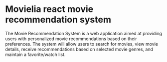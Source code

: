 # Movielia react movie recommendation system
The Movie Recommendation System is a web application aimed at providing users with personalized movie recommendations based on their preferences. The system will allow users to search for movies, view movie details, receive recommendations based on selected movie genres, and maintain a favorite/watch list.
